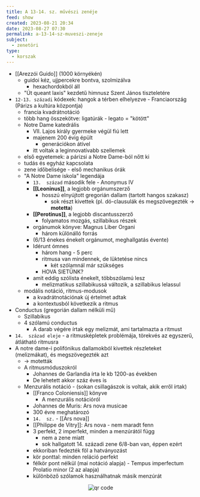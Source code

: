 ```yaml
---
title: A 13-14. sz. művészi zenéje
feed: show
created: 2023-08-21 20:34
date: 2023-08-27 07:30
permalink: a-13-14-sz-muveszi-zeneje
subject:
  - zenetöri
type:
  - korszak
---
```


-   [[Arezzói Guido]] (1000 környékén)
    -   guidoi kéz, ujjpercekre bontva, szolmizálva
        -   hexachordokból áll
    -   "Út queant laxis" kezdetű himnusz Szent János tiszteletére
-   `12-13. századi` kódexek: hangok a térben elhelyezve - Franciaország (Párizs a kultúra központja)
    -   francia kvadrátnotáció
    -   több hang összekötve: ligatúrák - legato = "kötött"
    -   Notre Dame katedrális
        -   VII. Lajos király gyermeke végül fiú lett
        -   majenem 200 évig épült
            -   generációkon átível
        -   itt voltak a leginnovatívabb szellemek
    -   első egyetemek: a párizsi a Notre Dame-ból nőtt ki
    -   tudás és egyház kapcsolata
    -   zene időbelisége - első mechanikus órák
    -   "A Notre Dame iskola" legendája
        -   `13.  század` második fele - Anonymus IV
        -   **[[Leoninus]]**, a legjobb orgánumszerző
            -   hosszú elnyújtott gregorián dallam (tartott hangos szakasz)
                -   sok részt kivettek (pl. dó-clausulák és megszövegezték → **motetta**)
        -   **[[Perotinus]]**, a legjobb discantusszerző
            -   folyamatos mozgás, szillabikus részek
        -   orgánumok könyve: Magnus Liber Organi
            -   három különálló forrás
        -   (6/13 énekes énekelt orgánumot, meghallgatás évente)
        -   Idérunt ómnes
            -   három hang - 5 perc
            -   ritmusa van mindennek, de lüktetése nincs
                -   két szólamnál már szükséges
            -   HOVA SIETÜNK?
        -   amit eddig szólista énekelt, többszólamú lesz
            -   melizmatikus szillabikussá változik, a szillabikus lelassul
    -   modális notáció, ritmus-modusok
        -   a kvadrátnotációnak új értelmet adtak
        -   a kontextusból következik a ritmus
-   Conductus (gregorián dallam nélküli mű)
    -   Szillabikus
    -   4 szólamú conductus
        -   A darab végére írtak egy melizmát, ami tartalmazta a ritmust
-   `14.  század eleje` - a ritmusképletek problémája, törekvés az egyszerű, átlátható ritmusra
-   A notre dame-i polifónikus dallamokból kivettek részleteket (melizmákat), és megszövegezték azt
    -   -> motetták
    -   A ritmusmóduszokról
        -   Johannes de Garlandia írta le kb 1200-as években
        -   De lehetett akkor száz éves is
    -   Menzurális notáció - (sokan csillagászok is voltak, akik erről írtak)
        -   [[Franco Coloniensis]] könyve
            -   A menzurális notációról
        -   Johannes de Muris: Ars nova musicae
        -   300 évre meghatározó
        -   `14.  sz.` - [[Ars nova]]
        -   [[Philippe de Vitry]]: Ars nova - nem maradt fenn
        -   3 perfekt, 2 imperfekt, minden a menzúrától függ
            -   nem a zene miatt
            -   sok hallgatott 14. századi zene 6/8-ban van, éppen ezért
        -   ekkoriban fedezték föl a hatványozást
        -   kör ponttal: minden reláció perfekt
        -   félkör pont nélkül (mai notáció alapja) - Tempus imperfectum Prolatio minor (2 az alapja)
        -   különböző szólamok használhatnak másik menzúrát



<p style="text-align: center;"><img src="https://chart.googleapis.com/chart?cht=qr&chl=https://notes.andrasdenes.com/a-13-14-sz-muveszi-zeneje&chs=180x180&choe=UTF-8&chld=L|2" alt="qr code"></p>

